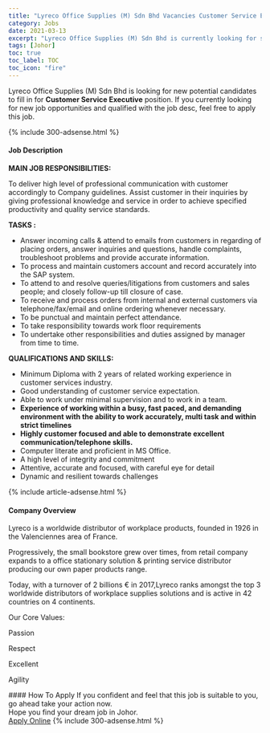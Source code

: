 ```yaml
---
title: "Lyreco Office Supplies (M) Sdn Bhd Vacancies Customer Service Executive" 
category: Jobs 
date: 2021-03-13 
excerpt: "Lyreco Office Supplies (M) Sdn Bhd is currently looking for suitable person to fill in the Customer Service Executive which based in Johor" 
tags: [Johor] 
toc: true 
toc_label: TOC 
toc_icon: "fire" 
--- 
```


<p>Lyreco Office Supplies (M) Sdn Bhd is looking for new potential candidates to fill in for <b>Customer Service Executive</b> position. If you currently looking for new job opportunities and qualified with the job desc, feel free to apply this job.
</p>{% include 300-adsense.html %} 
<div><div><h4>Job Description</h4></div><div><div><span><div><p><strong>MAIN JOB RESPONSIBILITIES:</strong></p><p>To deliver high level of professional communication with customer accordingly to Company guidelines.&#160;Assist customer in their inquiries by giving professional knowledge and service in order to achieve specified productivity and quality service standards.&#160;</p><p><strong>TASKS :</strong></p><ul><li>Answer incoming calls &amp; attend to emails from customers in regarding of placing orders, answer inquiries and questions, handle complaints, troubleshoot problems and provide accurate information.</li><li>To process and maintain customers account and record accurately into the SAP system.</li><li>To attend to and resolve queries/litigations from customers and sales people; and closely follow-up till closure of case.</li><li>To receive and process orders from internal and external customers via telephone/fax/email and online ordering whenever necessary.</li><li>To be punctual and maintain perfect attendance.</li><li>To take responsibility towards work floor requirements</li><li>To undertake other responsibilities and duties assigned by manager from time to time.</li></ul><p><strong>QUALIFICATIONS AND SKILLS:</strong></p><ul><li>Minimum Diploma with 2 years of related working experience in customer services industry.</li><li>Good understanding of customer service expectation.</li><li>Able to work under minimal supervision and to work in a team.</li><li><strong>Experience of working within a busy, fast paced, and demanding environment with the ability to work accurately, multi task and within strict timelines</strong></li><li><strong>Highly customer focused and able to demonstrate excellent communication/telephone skills.</strong></li><li>Computer literate and proficient in MS Office.</li><li>A high level of integrity and commitment</li><li>Attentive, accurate and focused, with careful eye for detail</li><li>Dynamic and resilient towards challenges</li></ul></div></span></div></div></div> 
{% include article-adsense.html %} 
<div><div><h4>Company Overview</h4></div><div><div><span><div><p>Lyreco is a worldwide distributor of workplace products, founded in 1926&#160;in the Valenciennes area of France.&#160;</p><p>Progressively, the small bookstore grew over times, from retail company expands to a office stationary solution &amp; printing service distributor producing our own paper products range.</p><p>Today, with a turnover of 2 billions &#8364; in 2017,Lyreco ranks amongst the top 3 worldwide distributors of workplace supplies solutions and is active in 42 countries on&#160;4 continents.</p><p>Our Core Values:</p><p>Passion</p><p>Respect</p><p>Excellent&#160;</p><p>Agility&#160;</p></div></span></div></div></div> 
#### How To Apply 
If you confident and feel that this job is suitable to you, go ahead take your action now. <br/> 
Hope you find your dream job in Johor. <br/> 
<a href="https://www.jobstreet.com.my/en/job/customer-service-executive-4503569?jobId=jobstreet-my-job-4503569&" class="btn btn--info" target="_blank" rel="nofollow noopenner">Apply Online</a> 
{% include 300-adsense.html %} 